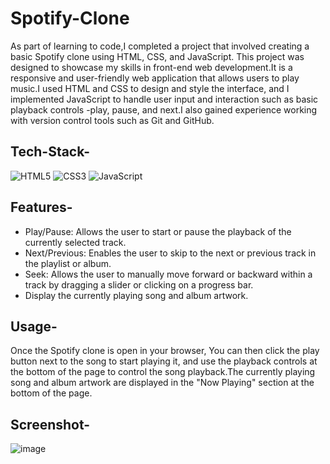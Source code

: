 # Spotify-Clone

As part of learning to code,I completed a project that involved creating a basic Spotify clone using HTML, CSS, and JavaScript. This project was designed to showcase my skills in front-end web development.It is a responsive and user-friendly web application that allows users to play music.I used HTML and CSS to design and style the interface, and I implemented JavaScript to handle user input and interaction such as basic playback controls -play, pause, and next.I also gained experience working with version control tools such as Git and GitHub.

## Tech-Stack-

<div align="left">
<img alt="HTML5" src="https://img.shields.io/badge/html5-%23E34F26.svg?style=for-the-badge&logo=html5&logoColor=white"/>
<img alt="CSS3" src="https://img.shields.io/badge/css3-%231572B6.svg?style=for-the-badge&logo=css3&logoColor=white"/> 
<img alt="JavaScript" src="https://img.shields.io/badge/javascript-%23323330.svg?style=for-the-badge&logo=javascript&logoColor=%23F7DF1E"/>
</div>

## Features-

- Play/Pause: Allows the user to start or pause the playback of the currently selected track.
- Next/Previous: Enables the user to skip to the next or previous track in the playlist or album.
- Seek: Allows the user to manually move forward or backward within a track by dragging a slider or clicking on a progress bar.
- Display the currently playing song and album artwork.

## Usage-

Once the Spotify clone is open in your browser, You can then click the play button next to the song to start playing it, and use the playback controls at the bottom of the page to control the song playback.The currently playing song and album artwork are displayed in the "Now Playing" section at the bottom of the page.

## Screenshot-

![image](https://user-images.githubusercontent.com/48729682/222124168-70e510a9-0232-4c71-9939-cd7e8c512fcc.png)
